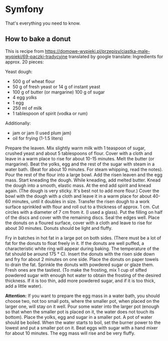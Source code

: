 # Symfony
That's everything you need to know.

## How to bake a donut
This is recipe from https://domowe-wypieki.pl/przepisy/ciastka-male-wypieki/69-paczki-tradycyjne translated by google translate:
Ingredients for approx. 20 pieces:

Yeast dough:
- 500 g of wheat flour 
- 50 g of fresh yeast or 14 g of instant yeast 
- 100 g of butter (or margarine) 100 g of sugar 
- 4 egg yolks 
- 1 egg 
- 250 ml of milk 
- 1 tablespoon of spirit (vodka or rum)

Additionally:
- jam or jam (I used plum jam) 
- oil for frying (1-1.5 liters)

Prepare the leaven. Mix slightly warm milk with 1 teaspoon of sugar, crushed yeast and about 5 tablespoons of flour. Cover with a cloth and leave in a warm place to rise for about 10-15 minutes. Melt the butter (or margarine). Beat the yolks, egg and the rest of the sugar with steam in a water bath. (Beat for about 10 minutes. For steam whipping, read the notes). Pour the rest of the flour into a large bowl. Add the risen leaven and the egg mass. Start kneading the dough. While kneading, add melted butter. Knead the dough into a smooth, elastic mass. At the end add spirit and knead again. (The dough is very sticky. It's best not to add more flour.) Cover the bowl with the dough with a cloth and leave it in a warm place for about 40-60 minutes, until it doubles in size. Transfer the risen dough to a work surface sprinkled with flour and roll out to a thickness of approx. 1 cm. Cut circles with a diameter of 7 cm from it. (I used a glass). Put the filling on half of the discs and cover with the remaining discs. Seal the edges well. Place the donuts on a floured surface, cover with a cloth and leave to rise for about 30 minutes. Donuts should be light and fluffy.

Fry in batches in hot fat in a large pot on both sides. (There must be a lot of fat for the donuts to float freely in it. If the donuts are well puffed, a characteristic white ring will appear during baking. The temperature of the fat should be around 175 ° C). Insert the donuts with the risen side down and fry for about 2 minutes on one side. Place the donuts on paper towels to drain the fat. Sprinkle the donuts with powdered sugar or glaze them. Fresh ones are the tastiest. (To make the frosting, mix 1 cup of sifted powdered sugar with enough hot water to obtain the frosting of the desired thickness. If it is too thin, add more powdered sugar, and if it is too thick, add a little water).

**Attention:**
If you want to prepare the egg mass in a water bath, you should choose two, not too small pots, where the smaller pot, when placed on the larger one, will stay on it well. Pour some water into the larger pot (enough so that when the smaller pot is placed on it, the water does not touch its bottom). Place the yolks, egg and sugar in a smaller pot. A pot of water should be boiled. When the water starts to boil, set the burner power to the lowest and put a smaller pot on it. Beat eggs with sugar with a hand mixer for about 10 minutes. The egg mass will rise and be very fluffy.
